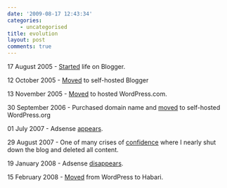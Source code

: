 ```yaml
---
date: '2009-08-17 12:43:34'
categories:
    - uncategorised
title: evolution
layout: post
comments: true
---
```

17 August 2005 -
[Started](http://www.nbrightside.com/blog/2005/08/17/dot-bombs) life on
Blogger.

12 October 2005 -
[Moved](http://www.nbrightside.com/blog/2005/10/12/change-of-scene) to
self-hosted Blogger

13 November 2005 -
[Moved](http://www.nbrightside.com/blog/2005/11/13/another-change-of-scene)
to hosted WordPress.com.

30 September 2006 - Purchased domain name and
[moved](http://www.nbrightside.com/blog/2008/2006/09/30/from-wordpresscom-to-wordpressorg)
to self-hosted WordPress.org

01 July 2007 - Adsense
[appears](http://www.nbrightside.com/blog/2007/09/01/adsense-case-study-for-a-personal-blog).

29 August 2007 - One of many crises of
[confidence](http://www.nbrightside.com/blog/2007/08/29/confessions-of-a-blog-addict)
where I nearly shut down the blog and deleted all content.

19 January 2008 - Adsense
[disappears](http://www.nbrightside.com/blog/2008/01/19/adsense-milestone).

15 February 2008 -
[Moved](http://www.nbrightside.com/blog/2008/02/15/post-mortem-on-habari-migration)
from WordPress to Habari.
